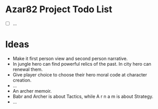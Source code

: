 
# Azar82 Project Todo List

- [ ] ...

# Ideas

- Make it first person view and second person narrative.
- In jungle hero can find powerful relics of the past.
  In city hero can renewal them.
- Give player choice to choose their hero moral code at character creation.
- ...
- An archer memoir.
- Babr and Archer is about Tactics,
  while A r n a m is about Strategy.
- ...
